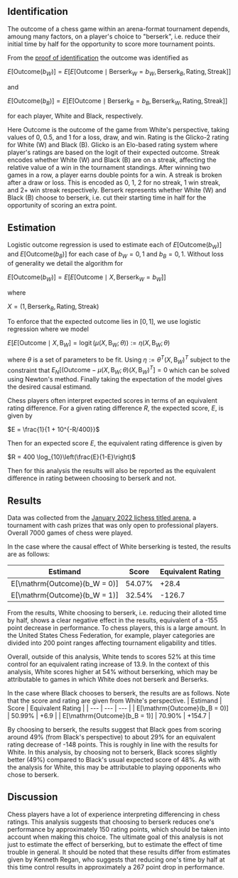## Identification

The outcome of a chess game within an arena-format tournament depends, amoung many factors, on a player's choice to "berserk", i.e. reduce their initial time by half for the opportunity to score more tournament points.

From the [proof of identification](./id) the outcome was identified as

$E[\mathrm{Outcome}(b_W)] = E[E[\mathrm{Outcome} \mid \mathrm{Berserk}_W = b_W, \mathrm{Berserk}_B, \mathrm{Rating}, \mathrm{Streak}]]$

and

$E[\mathrm{Outcome}(b_B)] = E[E[\mathrm{Outcome} \mid \mathrm{Berserk}_B = b_B, \mathrm{Berserk}_W, \mathrm{Rating}, \mathrm{Streak}]]$

for each player, White and Black, respectively.

Here $\mathrm{Outcome}$ is the outcome of the game from White's perspective, taking values of 0, 0.5, and 1 for a loss, draw, and win.
${\mathrm{Rating}}$ is the Glicko-2 rating for White (W) and Black (B).
Glicko is an Elo-based rating system where player's ratings are based on the logit of their expected outcome.
${\mathrm{Streak}}$ encodes whether White (W) and Black (B) are on a streak, affecting the relative value of a win in the tournament standings. After winning two games in a row, a player earns double points for a win. A streak is broken after a draw or loss. This is encoded as 0, 1, 2 for no streak, 1 win streak, and 2+ win streak respectively.
$\mathrm{Berserk}$ represents whether White (W) and Black (B) choose to berserk, i.e. cut their starting time in half for the opportunity of scoring an extra point.

## Estimation

Logistic outcome regression is used to estimate each of $E[\mathrm{Outcome}(b_W)]$ and $E[\mathrm{Outcome}(b_B)]$ for each case of $b_W = 0, 1$ and $b_B = 0, 1$. Without loss of generality we detail the algorithm for

$E[\mathrm{Outcome}(b_W)] = E[E[\mathrm{Outcome} \mid X, \mathrm{Berserk}_W = b_W]]$

where

$X = (1, \mathrm{Berserk}_B, \mathrm{Rating}, \mathrm{Streak})$

To enforce that the expected outcome lies in $[0, 1]$, we use logistic regression where we model

$E[E[\mathrm{Outcome} \mid X, \mathrm{B}_W] = \operatorname{logit}(\mu(X, \mathrm{B}_W; \theta)) := \eta(X, \mathrm{B}_W; \theta)$

where $\theta$ is a set of parameters to be fit.
Using $\eta := \theta^T (X, \mathrm{B}_W)^{T}$ subject to the constraint that $E_N[(\mathrm{Outcome} - \mu(X, \mathrm{B}_W; \theta) (X, \mathrm{B}_W)^{T}] = 0$ which can be solved using Newton's method.
Finally taking the expectation of the model gives the desired causal estimand.

Chess players often interpret expected scores in terms of an equivalent rating difference. For a given rating difference $R$, the expected score, $E$, is given by

$E = \frac{1}{1 + 10^{-R/400}}$

Then for an expected score $E$, the equivalent rating difference is given by

$R = 400 \log_{10}\left(\frac{E}{1-E}\right)$

Then for this analysis the results will also be reported as the equivalent difference in rating between choosing to berserk and not.

## Results

Data was collected from the [January 2022 lichess titled arena](https://lichess.org/tournament/jan22lta), a tournament with cash prizes that was only open to professional players.
Overall 7000 games of chess were played.

In the case where the causal effect of White berserking is tested, the results are as follows:

| Estimand | Score | Equivalent Rating |
| --- | --- | --- |
| E[\mathrm{Outcome}(b_W = 0)] | 54.07% | +28.4 |
| E[\mathrm{Outcome}(b_W = 1)] | 32.54% | -126.7 |

From the results, White choosing to berserk, i.e. reducing their alloted time by half, shows a clear negative effect in the results, equivalent of a -155 point decrease in performance.
To chess players, this is a large amount. In the United States Chess Federation, for example, player categories are divided into 200 point ranges affecting tournament eligability and titles.

Overall, outside of this analysis, White tends to scores 52% at this time control for an equivalent rating increase of 13.9.
In the context of this analysis, White scores higher at 54% without berserking, which may be attributable to games in which White does not berserk and Berserks.

In the case where Black chooses to berserk, the results are as follows. Note that the score and rating are given from White's perspective.
| Estimand | Score | Equivalent Rating |
| --- | --- | --- |
| E[\mathrm{Outcome}(b_B = 0)] | 50.99% | +6.9 |
| E[\mathrm{Outcome}(b_B = 1)] | 70.90% | +154.7 |

By choosing to berserk, the results suggest that Black goes from scoring around 49% (from Black's perspective) to about 29% for an equivalent rating decrease of -148 points.
This is roughly in line with the results for White. In this analysis, by choosing not to berserk, Black scores slightly better (49%) compared to Black's usual expected score of 48%.
As with the analysis for White, this may be attributable to playing opponents who chose to berserk.

## Discussion

Chess players have a lot of experience interpreting differencing in chess ratings.
This analysis suggests that choosing to berserk reduces one's performance by approximately 150 rating points, which should be taken into account when making this choice.
The ultimate goal of this analysis is not just to estimate the effect of berserking, but to estimate the effect of time trouble in general.
It should be noted that these results differ from estimates given by Kenneth Regan, who suggests that reducing one's time by half at this time control results in approximately a 267 point drop in performance.
